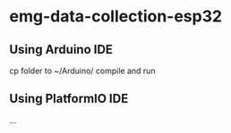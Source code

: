 # emg-data-collection-esp32

## Using Arduino IDE

  cp folder to ~/Arduino/
  compile and run

## Using PlatformIO IDE
  ...
